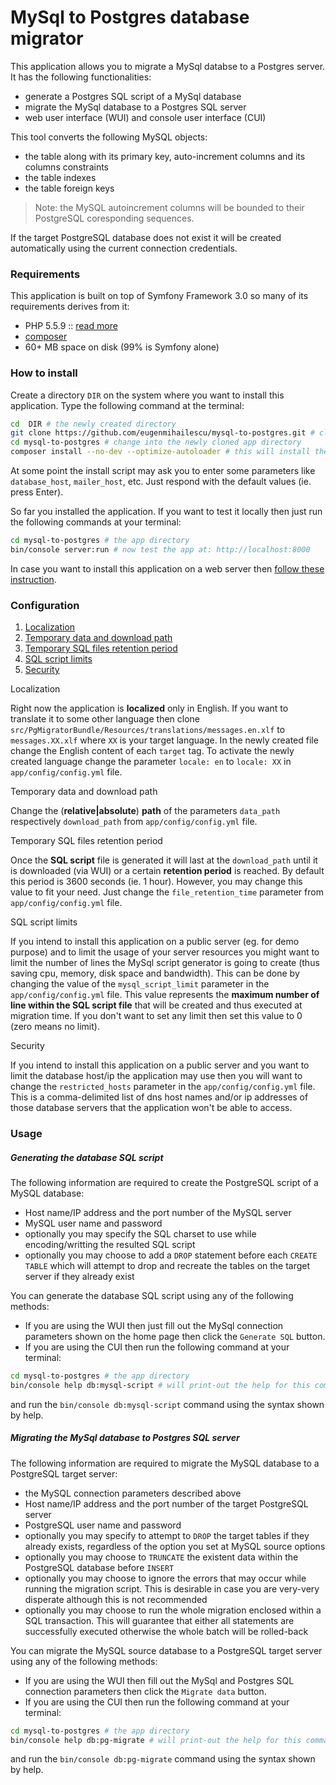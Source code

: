 # MySql to Postgres database migrator
This application allows you to migrate a MySql databse to a Postgres server. It has the following functionalities:
- generate a Postgres SQL script of a MySql database
- migrate the MySql database to a Postgres SQL server
- web user interface (WUI) and console user interface (CUI)

This tool converts the following MySQL objects:
- the table along with its primary key, auto-increment columns and its columns constraints
- the table indexes
- the table foreign keys

> Note:
> the MySQL autoincrement columns will be bounded to their PostgreSQL coresponding sequences.

If the target PostgreSQL database does not exist it will be created automatically using the current connection credentials.
 
### Requirements

This application is built on top of Symfony Framework 3.0 so many of its requirements derives from it:

* PHP 5.5.9 :: [read more](http://symfony.com/doc/current/reference/requirements.html)
* [composer](https://getcomposer.org/doc/00-intro.md#installation-linux-unix-osx)
* 60+ MB space on disk (99% is Symfony alone)

### How to install

Create a directory `DIR` on the system where you want to install this application. Type the following command at the terminal:
```bash
cd  DIR # the newly created directory
git clone https://github.com/eugenmihailescu/mysql-to-postgres.git # close the project at DIR
cd mysql-to-postgres # change into the newly cloned app directory
composer install --no-dev --optimize-autoloader # this will install the project dependencies
```
At some point the install script may ask you to enter some parameters like `database_host`, `mailer_host`, etc. Just respond with the default values (ie. press Enter).

So far you installed the application. If you want to test it locally then just run the following commands at your terminal:
```bash
cd mysql-to-postgres # the app directory
bin/console server:run # now test the app at: http://localhost:8000
```
In case you want to install this application on a web server then [follow these instruction](http://symfony.com/doc/current/cookbook/configuration/web_server_configuration.html).

### Configuration

1. [Localization](#localization)
2. [Temporary data and download path](#temp-path)
3. [Temporary SQL files retention period](#retention)
4. [SQL script limits](#script-limit)
5. [Security](#security)

<a id="localization">Localization</a>

Right now the application is **localized** only in English. If you want to translate it to some other language then clone `src/PgMigratorBundle/Resources/translations/messages.en.xlf` to `messages.XX.xlf` where `XX` is your target language. In the newly created file change the English content of each `target` tag. To activate the newly created language change the parameter `locale: en` to `locale: XX` in `app/config/config.yml` file.

<a id="temp-path">Temporary data and download path</a>

Change the (**relative|absolute**) **path** of the parameters `data_path` respectively `download_path` from `app/config/config.yml` file.

<a id="retention">Temporary SQL files retention period</a>

Once the **SQL script** file is generated it will last at the `download_path` until it is downloaded (via WUI) or a certain **retention period** is reached. By default this period is 3600 seconds (ie. 1 hour). However, you may change this value to fit your need. Just change the `file_retention_time` parameter from `app/config/config.yml` file.

<a id="script-limit">SQL script limits</a>

If you intend to install this application on a public server (eg. for demo purpose) and to limit the usage of your server resources you might want to limit the number of lines the MySql script generator is going to create (thus saving cpu, memory, disk space and bandwidth). This can be done by changing the value of the `mysql_script_limit` parameter in the `app/config/config.yml` file. This value represents the **maximum number of line within the SQL script file** that will be created and thus executed at migration time. If you don't want to set any limit then set this value to 0 (zero means no limit).
 
<a id="security">Security</a>

If you intend to install this application on a public server and you want to limit the database host/ip the application may use then you will want to change the `restricted_hosts` parameter in the `app/config/config.yml` file. This is a comma-delimited list of dns host names and/or ip addresses of those database servers that the application won't be able to access.  
 
### Usage
##### Generating the database SQL script

The following information are required to create the PostgreSQL script of a MySQL database:
- Host name/IP address and the port number of the MySQL server
- MySQL user name and password
- optionally you may specify the SQL charset to use while encoding/writting the resulted SQL script
- optionally you may choose to add a `DROP` statement before each `CREATE TABLE` which will attempt to drop and recreate the tables on the target server if they already exist
 
You can generate the database SQL script using any of the following methods: 
- If you are using the WUI then just fill out the MySql connection parameters shown on the home page then click the `Generate SQL` button.
- If you are using the CUI then run the following command at your terminal:
```bash
cd mysql-to-postgres # the app directory
bin/console help db:mysql-script # will print-out the help for this command
```
and run the `bin/console db:mysql-script` command using the syntax shown by help.

##### Migrating the MySql database to Postgres SQL server

The following information are required to migrate the MySQL database to a PostgreSQL target server:
- the MySQL connection parameters described above
- Host name/IP address and the port number of the target PostgreSQL server
- PostgreSQL user name and password
- optionally you may specify to attempt to `DROP` the target tables if they already exists, regardless of the option you set at MySQL source options
- optionally you may choose to `TRUNCATE` the existent data within the PostgreSQL database before `INSERT`
- optionally you may choose to ignore the errors that may occur while running the migration script. This is desirable in case you are very-very disperate although this is not recommended
- optionally you may choose to run the whole migration enclosed within a SQL transaction. This will guarantee that either all statements are successfully executed otherwise the whole batch will be rolled-back

You can migrate the MySQL source database to a PostgreSQL target server using any of the following methods:
- If you are using the WUI then fill out the MySql and Postgres SQL connection parameters then click the `Migrate data` button.
- If you are using the CUI then run the following command at your terminal:
```bash
cd mysql-to-postgres # the app directory
bin/console help db:pg-migrate # will print-out the help for this command
```
and run the `bin/console db:pg-migrate` command using the syntax shown by help.

